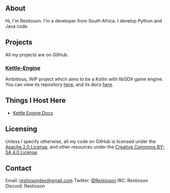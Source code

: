 ## About
Hi, I'm Restioson. I'm a developer from South Africa. I develop Python and Java code.

## Projects
All my projects are on GitHub.

### [Kettle-Engine](https://github.com/Restioson/kettle-engine)
Ambitious, WIP project which aims to be a Kotlin with libGDX game engine. You can view its repository [here](https://github.com/Restioson/kettle-engine), and its docs [here](https://restioson.github.io/docs/kettle-engine/).

## Things I Host Here
- [Kettle Engine Docs](https://restioson.github.io/docs/kettle-engine) 

## Licensing
Unless I specify otherwise, all my code on GitHub is licensed under the [Apache 2.0 License](https://www.apache.org/licenses/LICENSE-2.0), and other resources under the [Creative Commons BY-SA 4.0 License](https://creativecommons.org/licenses/by-sa/4.0/legalcode).

## Contact
Email: [restiosondev@gmail.com](restiosondev@gmail.com)
Twitter: [@Restioson](twitter.com/Restioson)
IRC: Restioson
Discord: Restioson
